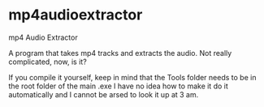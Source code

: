 mp4audioextractor
=================

mp4 Audio Extractor

A program that takes mp4 tracks and extracts the audio.
Not really complicated, now, is it?

If you compile it yourself, keep in mind that the Tools folder needs to be in the root folder of the main .exe
I have no idea how to make it do it automatically and I cannot be arsed to look it up at 3 am.
